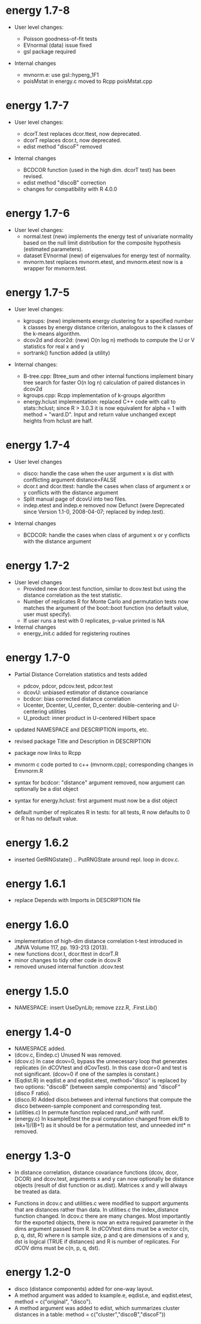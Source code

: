 # energy 1.7-8

*  User level changes:
     - Poisson goodness-of-fit tests
     - EVnormal (data) issue fixed
     - gsl package required
     
*  Internal changes
     - mvnorm.e: use gsl::hyperg_1F1  
     - poisMstat in energy.c moved to Rcpp poisMstat.cpp
  
# energy 1.7-7

*  User level changes:
     - dcorT.test replaces dcor.ttest, now deprecated.
     - dcorT replaces dcor.t, now deprecated.
     - edist method "discoF" removed
     
*  Internal changes     
     - BCDCOR function (used in the high dim. dcorT test) has been revised. 
     - edist method "discoB" correction
     - changes for compatibility with R 4.0.0

# energy 1.7-6

*  User level changes:
     - normal.test (new) implements the energy test of univariate 
       normality based on the null limit distribution for the composite 
       hypothesis (estimated parameters). 
     - dataset EVnormal (new) of eigenvalues for energy test of normality.
     - mvnorm.test replaces mvnorm.etest, and mvnorm.etest now is a
       wrapper for mvnorm.test. 

# energy 1.7-5

*  User level changes:
     - kgroups: (new) implements energy clustering for a specified 
       number k classes by energy distance criterion, analogous to the k 
       classes of the k-means algorithm.
     - dcov2d and dcor2d: (new) O(n log n) methods to compute the
       U or V statistics for real x and y 
     - sortrank() function added (a utility)
     
*  Internal changes:
     - B-tree.cpp: Btree_sum and other internal functions
       implement binary tree search for faster O(n log n)
       calculation of paired distances in dcov2d
     - kgroups.cpp: Rcpp implementation of k-groups algorithm
     - energy.hclust implementation: replaced C++ code with call 
       to stats::hclust; since R > 3.0.3 it is now equivalent for 
       alpha = 1 with method = "ward.D". Input and return value 
       unchanged except heights from hclust are half. 

# energy 1.7-4

*  User level changes
     - disco: handle the case when the user argument x is dist with
       conflicting argument distance=FALSE
     - dcor.t and dcor.ttest: handle the cases when class of argument x or y
       conflicts with the distance argument
     - Split manual page of dcovU into two files.
     - indep.etest and indep.e removed now Defunct (were Deprecated since
       Version 1.1-0, 2008-04-07; replaced by indep.test).

*  Internal changes
     - BCDCOR: handle the cases when class of argument x or y conflicts with
       the distance argument

# energy 1.7-2
 

*  User level changes
     -  Provided new dcor.test function, similar to dcov.test but using the
        distance correlation as the test statistic.
     -  Number of replicates R for Monte Carlo and permutation tests now matches
        the argument of the boot::boot function (no default value, user must specify).
     -  If user runs a test with 0 replicates, p-value printed is NA
*  Internal changes
     -  energy_init.c added for registering routines

# energy 1.7-0
 

*  Partial Distance Correlation statistics and tests added
     - pdcov, pdcor, pdcov.test, pdcor.test
     - dcovU: unbiased estimator of distance covariance
     - bcdcor: bias corrected distance correlation
     - Ucenter, Dcenter, U_center, D_center: double-centering and U-centering utilities
     - U_product: inner product in U-centered Hilbert space

*  updated NAMESPACE and DESCRIPTION imports, etc.
*  revised package Title and Description in DESCRIPTION
*  package now links to Rcpp
*  mvnorm c code ported to c++ (mvnorm.cpp); corresponding changes in Emvnorm.R
*  syntax for bcdcor: "distance" argument removed, now argument can optionally
     be a dist object
*  syntax for energy.hclust: first argument must now be a dist object
*  default number of replicates R in tests: for all tests, R now defaults to 0
     or R has no default value.

# energy 1.6.2
 

*  inserted GetRNGstate() .. PutRNGState around repl.
     loop in dcov.c.

# energy 1.6.1
 

*  replace Depends with Imports in DESCRIPTION file

# energy 1.6.0
 

*  implementation of high-dim distance correlation t-test
     introduced in JMVA Volume 117, pp. 193-213 (2013).
*  new functions dcor.t, dcor.ttest in dcorT.R
*  minor changes to tidy other code in dcov.R
*  removed unused internal function .dcov.test

# energy 1.5.0
 

*  NAMESPACE: insert UseDynLib; remove zzz.R, .First.Lib()

# energy 1.4-0
 

*  NAMESPACE added.
*  (dcov.c, Eindep.c) Unused N was removed.
*  (dcov.c) In case dcov=0, bypass the unnecessary loop
	   that generates replicates (in dCOVtest and dCovTest).
	   In this case dcor=0 and test is not significant.
	   (dcov=0 if one of the samples is constant.)
*  (Eqdist.R) in eqdist.e and eqdist.etest, method="disco"
	   is replaced by two options: "discoB" (between sample
	   components) and "discoF" (disco F ratio).
*  (disco.R) Added disco.between and internal functions
	   that compute the disco between-sample component and
	   corresponding test.
*  (utilities.c) In permute function replaced rand_unif
	   with runif.
*  (energy.c) In ksampleEtest the pval computation
	   changed from ek/B to (ek+1)/(B+1) as it should be for
	   a permutation test, and unneeded int* n removed.

# energy 1.3-0
 

*  In distance correlation, distance covariance functions
	   (dcov, dcor, DCOR) and dcov.test, arguments x and y can now
	   optionally be distance objects (result of dist function or
	   as.dist). Matrices x and y will always be treated as data.

*  Functions in dcov.c and utilities.c were modified to support
	   arguments that are distances rather than data. In utilities.c
	   the index_distance function changed. In dcov.c there are many
	   changes. Most importantly for the exported objects, there is
	   now an extra required parameter in the dims argument passed
	   from R. In dCOVtest dims must be a vector c(n, p, q, dst, R)
	   where n is sample size, p and q are dimensions of x and y,
	   dst is logical (TRUE if distances) and R is number of replicates.
	   For dCOV dims must be c(n, p, q, dst).

# energy 1.2-0
 

*  disco (distance components) added for one-way layout.
*  A method argument was added to ksample.e, eqdist.e, and
	   eqdist.etest, method = c("original", "disco").
*  A method argument was added to edist, which summarizes cluster
     distances in a table:
         method = c("cluster","discoB","discoF"))

